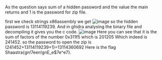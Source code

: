As the question says sum of a hidden password and the value the main returns and 1 is the password for zip file.

first we check 
strings x86assembly
we get
![image](https://github.com/user-attachments/assets/9f6cc5ca-cdec-4805-9463-76a585c4d5d0)
so the hidden password is 13114119239.
And in ghidra analysing the binary file and decompiling it gives you the c code.
![image](https://github.com/user-attachments/assets/fe98627b-b80b-46af-8cad-2d5e281a95de)
Here you can see that it is the sum of factors of the number 0x311f5 which is 201205
Which indeed is 241452.
so the password to open the zip is (241452+13114119239+1)=13114360692
Here is the flag Shaastra{gn!7een!gnE_e$7e^e7}.
